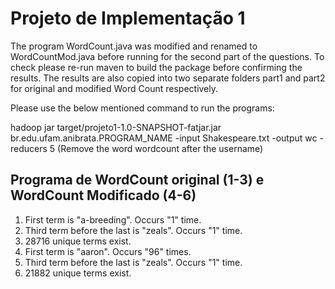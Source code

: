 Projeto de Implementação 1
===========================

The program WordCount.java was modified and renamed to WordCountMod.java before running for the second part of the questions. To check please re-run maven to build the package before confirming the results. The results are also copied into two separate folders part1 and part2 for original and modified Word Count respectively.

Please use the below mentioned command to run the programs:

hadoop jar target/projeto1-1.0-SNAPSHOT-fatjar.jar br.edu.ufam.anibrata.PROGRAM_NAME -input Shakespeare.txt -output wc -reducers 5
(Remove the word wordcount after the username)

Programa de WordCount original (1-3) e WordCount Modificado (4-6)
------------------------------------------------------------------

1. First term is "a-breeding". Occurs "1" time.
2. Third term before the last is "zeals". Occurs "1" time.
3. 28716 unique terms exist.
4. First term is "aaron". Occurs "96" times.
5. Third term before the last is "zeals". Occurs "1" time.
6. 21882 unique terms exist.

